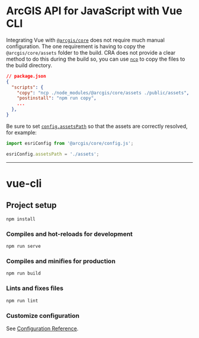 # ArcGIS API for JavaScript with Vue CLI

Integrating Vue with [`@arcgis/core`](https://www.npmjs.com/package/@arcgis/core) does not require much manual configuration. The one requirement is having to copy the `@arcgis/core/assets` folder to the build. CRA does not provide a clear method to do this during the build so, you can use [`ncp`](https://www.npmjs.com/package/ncp) to copy the files to the build directory.

```json
// package.json
{
  "scripts": {
    "copy": "ncp ./node_modules/@arcgis/core/assets ./public/assets",
    "postinstall": "npm run copy",
    ...
  },
}
```

Be sure to set [`config.assetsPath`](https://developers.arcgis.com/javascript/latest/api-reference/esri-config.html#assetsPath) so that the assets are correctly resolved, for example:

```js
import esriConfig from '@arcgis/core/config.js';

esriConfig.assetsPath = './assets'; 
```

---

# vue-cli

## Project setup
```
npm install
```

### Compiles and hot-reloads for development
```
npm run serve
```

### Compiles and minifies for production
```
npm run build
```

### Lints and fixes files
```
npm run lint
```

### Customize configuration
See [Configuration Reference](https://cli.vuejs.org/config/).
